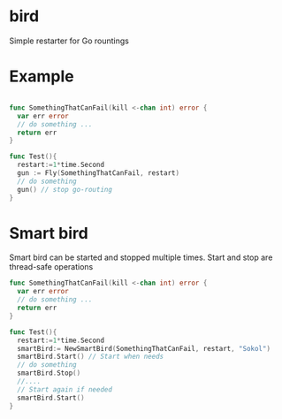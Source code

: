 # bird
Simple restarter for Go rountings

# Example

```go

func SomethingThatCanFail(kill <-chan int) error {
  var err error
  // do something ...
  return err
}

func Test(){
  restart:=1*time.Second
  gun := Fly(SomethingThatCanFail, restart)
  // do something
  gun() // stop go-routing
}
```

# Smart bird

Smart bird can be started and stopped multiple times. Start and stop are thread-safe operations


```go
func SomethingThatCanFail(kill <-chan int) error {
  var err error
  // do something ...
  return err
}

func Test(){
  restart:=1*time.Second
  smartBird:= NewSmartBird(SomethingThatCanFail, restart, "Sokol")
  smartBird.Start() // Start when needs
  // do something
  smartBird.Stop()
  //....
  // Start again if needed
  smartBird.Start()
}
```
